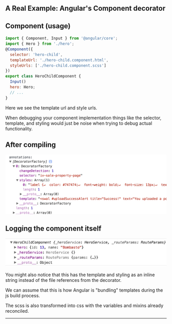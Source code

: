 ## A Real Example: Angular's Component decorator

## Component (usage)

```javascript
import { Component, Input } from '@angular/core';
import { Hero } from './hero';
@Component({
  selector: 'hero-child',
  templateUrl: './hero-child.component.html',
  styleUrls: ['./hero-child.component.scss']
})
export class HeroChildComponent {
  Input()
  hero: Hero;
  // ...
}
```

<div class="notes">
Here we see the template url and style urls.

When debugging your component implementation things like the selector, template, and styling would just be noise when trying to debug actual functionality.
</div>

## After compiling

![](assets/component-metadata.jpg)

## Logging the component itself

![](assets/logged-component.jpg)

<div class="notes">

You might also notice that this has the template and styling as an inline string instead of the file references from the decorator.

We can assume that this is how Angular is "bundling" templates during the js build process.

The scss is also transformed into css with the variables and mixins already reconciled.
</div>

---
